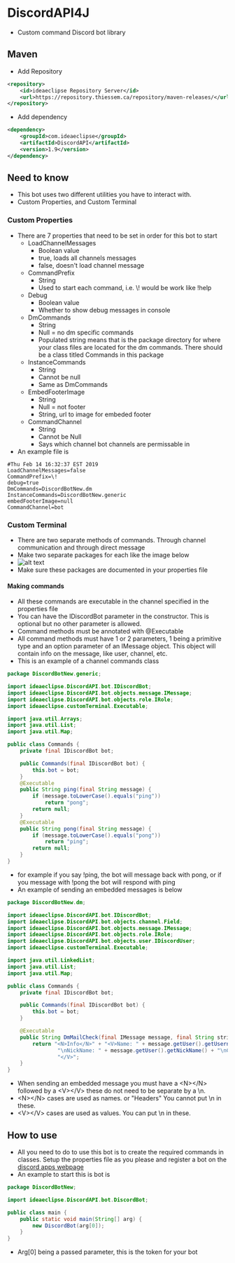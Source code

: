 # DiscordAPI4J
* Custom command Discord bot library

## Maven
* Add Repository
```xml
<repository>
    <id>ideaeclipse Repository Server</id>
    <url>https://repository.thiessem.ca/repository/maven-releases/</url>
</repository>
```
* Add dependency
```xml
<dependency>
    <groupId>com.ideaeclipse</groupId>
    <artifactId>DiscordAPI</artifactId>
    <version>1.9</version>
</dependency>
```

## Need to know
* This bot uses two different utilities you have to interact with.
* Custom Properties, and Custom Terminal

### Custom Properties
* There are 7 properties that need to be set in order for this bot to start
    * LoadChannelMessages
        * Boolean value
        * true, loads all channels messages
        * false, doesn't load channel message
    * CommandPrefix
        * String
        * Used to start each command, i.e. \\! would be work like !help
    * Debug
        * Boolean value
        * Whether to show debug messages in console
    * DmCommands
        * String
        * Null = no dm specific commands
        * Populated string means that is the package directory for where your class files are located for the dm commands. There should be a class titled Commands in this package
    * InstanceCommands
        * String
        * Cannot be null
        * Same as DmCommands
    * EmbedFooterImage
        * String
        * Null = not footer
        * String, url to image for embeded footer
    * CommandChannel
        * String
        * Cannot be Null
        * Says which channel bot channels are permissable in
* An example file is
```text
#Thu Feb 14 16:32:37 EST 2019
LoadChannelMessages=false
CommandPrefix=\!
debug=true
DmCommands=DiscordBotNew.dm
InstanceCommands=DiscordBotNew.generic
embedFooterImage=null
CommandChannel=bot
```

### Custom Terminal
* There are two separate methods of commands. Through channel communication and through direct message
* Make two separate packages for each like the image below
* ![alt text](https://i.imgur.com/sRSIC5V.png)
* Make sure these packages are documented in your properties file
#### Making commands
* All these commands are executable in the channel specified in the properties file
* You can have the IDiscordBot parameter in the constructor. This is optional but no other parameter is allowed.
* Command methods must be annotated with @Executable
* All command methods must have 1 or 2 parameters, 1 being a primitive type and an option parameter of an IMessage object. This object will contain info on the message, like user, channel, etc.
* This is an example of a channel commands class
```java
package DiscordBotNew.generic;

import ideaeclipse.DiscordAPI.bot.IDiscordBot;
import ideaeclipse.DiscordAPI.bot.objects.message.IMessage;
import ideaeclipse.DiscordAPI.bot.objects.role.IRole;
import ideaeclipse.customTerminal.Executable;

import java.util.Arrays;
import java.util.List;
import java.util.Map;

public class Commands {
    private final IDiscordBot bot;

    public Commands(final IDiscordBot bot) {
        this.bot = bot;
    }
    @Executable
    public String ping(final String message) {
        if (message.toLowerCase().equals("ping"))
            return "pong";
        return null;
    }
    @Executable
    public String pong(final String message) {
        if (message.toLowerCase().equals("pong"))
            return "ping";
        return null;
    }
}
```
* for example if you say !ping, the bot will message back with pong, or if you message with !pong the bot will respond with ping
* An example of sending an embedded messages is below
```java
package DiscordBotNew.dm;

import ideaeclipse.DiscordAPI.bot.IDiscordBot;
import ideaeclipse.DiscordAPI.bot.objects.channel.Field;
import ideaeclipse.DiscordAPI.bot.objects.message.IMessage;
import ideaeclipse.DiscordAPI.bot.objects.role.IRole;
import ideaeclipse.DiscordAPI.bot.objects.user.IDiscordUser;
import ideaeclipse.customTerminal.Executable;

import java.util.LinkedList;
import java.util.List;
import java.util.Map;

public class Commands {
    private final IDiscordBot bot;

    public Commands(final IDiscordBot bot) {
        this.bot = bot;
    }

    @Executable
    public String DmMailCheck(final IMessage message, final String string) {
        return "<N>Info</N>" + "<V>Name: " + message.getUser().getUsername() +
                "\nNickName: " + message.getUser().getNickName() + "\nContent: " + string +
                "</V>";
    }
}
```
* When sending an embedded message you must have a \<N>\</N> followed by a \<V>\</V> these do not need to be separate by a \n. 
* \<N>\</N> cases are used as names. or "Headers" You cannot put \n in these.
* \<V>\</V> cases are used as values. You can put \n in these.
## How to use
* All you need to do to use this bot is to create the required commands in classes. Setup the properties file as you please and register a bot on the [discord apps webpage](https://discordapp.com/developers/applications/)
* An example to start this is bot is
```java
package DiscordBotNew;

import ideaeclipse.DiscordAPI.bot.DiscordBot;

public class main {
    public static void main(String[] arg) {
        new DiscordBot(arg[0]);
    }
}
```
* Arg[0] being a passed parameter, this is the token for your bot
